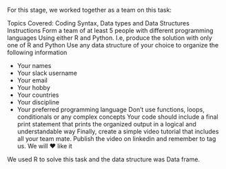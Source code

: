 For this stage, we worked together as a team on this task:

Topics Covered: Coding Syntax, Data types and Data Structures
Instructions
Form a team of at least 5 people with different programming languages
Using either R and Python. I.e, produce the solution with only one of R and Python
Use any data structure of your choice to organize the following information
- Your names
- Your slack username
- Your email
- Your hobby
- Your countries
- Your discipline
- Your preferred programming language
Don’t use functions, loops, conditionals or any complex concepts
Your code should include a final print statement that prints the organized output in a logical and understandable way
Finally, create a simple video tutorial that includes all your team mate. Publish the video on linkedin and remember to tag us. We will :heart: like it

We used R to solve this task and the data structure was Data frame. 
